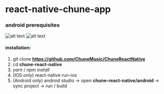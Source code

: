 # react-native-chune-app

### android prerequisites
![alt text](https://github.com/ChuneMusic/ChuneReactNative/blob/master/android-requirements.png)
![alt text](https://github.com/ChuneMusic/ChuneReactNative/blob/master/android-requirements-2.png)

#### installation:
1.  git clone __https://github.com/ChuneMusic/ChuneReactNative__
2.  cd __chune-react-native__
3.  *yarn* / *npm install*
4. (IOS only) react-native run-ios
5. (Android only) android studio -> open __chune-react-native/android__ -> sync project -> run / build
